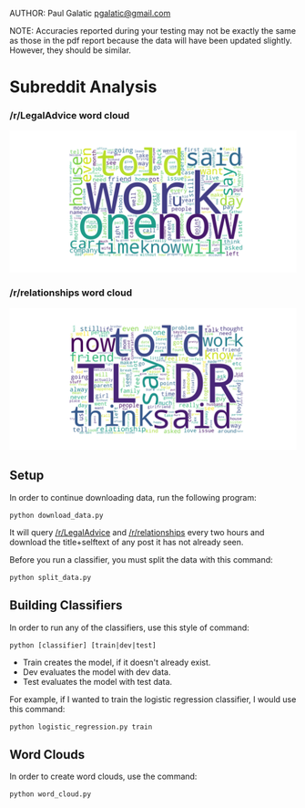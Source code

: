 AUTHOR: Paul Galatic pgalatic@gmail.com

NOTE: Accuracies reported during your testing may not be exactly the same as those in the pdf report because the data will have been updated slightly. However, they should be similar.

# Subreddit Analysis

### /r/LegalAdvice word cloud

![LegalAdvice word cloud](https://github.com/pgalatic/subreddit-analysis/blob/master/LegalAdvice.png)

### /r/relationships word cloud

![relationships word cloud](https://github.com/pgalatic/subreddit-analysis/blob/master/Relationships.png)

## Setup

In order to continue downloading data, run the following program:

```
python download_data.py
```

It will query [/r/LegalAdvice](reddit.com/r/LegalAdvice) and [/r/relationships](reddit.com/r/relationships) every two hours and download the title+selftext of any post it has not already seen.

Before you run a classifier, you must split the data with this command:

```
python split_data.py
```

## Building Classifiers

In order to run any of the classifiers, use this style of command:

```
python [classifier] [train|dev|test]
```

* Train creates the model, if it doesn't already exist.
* Dev evaluates the model with dev data.
* Test evaluates the model with test data.

For example, if I wanted to train the logistic regression classifier, I would use this command:

```
python logistic_regression.py train
```

## Word Clouds

In order to create word clouds, use the command:

```
python word_cloud.py
```
